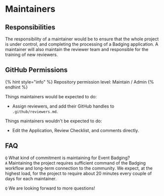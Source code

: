 # Maintainers

## Responsibilities

The responsibility of a maintainer would be to ensure that the whole project is under control, and completing the processing of a Badging application. A maintainer will also maintain the reviewer team and responsible for the training of new reviewers.

## GitHub Permissions

{% hint style="info" %}
Repository permission level: Maintain / Admin
{% endhint %}

Things maintainers would be expected to do:

* Assign reviewers, and add their GitHub handles to `.github/reviewers.md`.

Things maintainers wouldn't be expected to do:

* Edit the Application, Review Checklist, and comments directly.

## FAQ

`Q` What kind of commitment is maintaining for Event Badging?  
`A` Maintaining the project requires sufficient command of the Badging workflow and long-term connection to the community. We expect, at the highest load, for the project to require about 20 minutes every couple of days for each maintainer.  

 `Q` We are looking forward to more questions!


